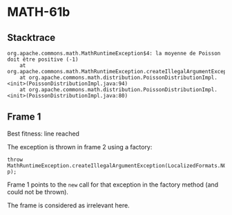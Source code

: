 # MATH-61b

## Stacktrace

```
org.apache.commons.math.MathRuntimeException$4: la moyenne de Poisson doit être positive (-1)
	at org.apache.commons.math.MathRuntimeException.createIllegalArgumentException(MathRuntimeException.java:387)
	at org.apache.commons.math.distribution.PoissonDistributionImpl.<init>(PoissonDistributionImpl.java:94)
	at org.apache.commons.math.distribution.PoissonDistributionImpl.<init>(PoissonDistributionImpl.java:80)
```

## Frame 1

Best fitness: line reached

The exception is thrown in frame 2 using a factory:

```
throw MathRuntimeException.createIllegalArgumentException(LocalizedFormats.NOT_POSITIVE_POISSON_MEAN, p);
```

Frame 1 points to the `new` call for that exception in the factory method (and could not be thrown).

The frame is considered as irrelevant here.
